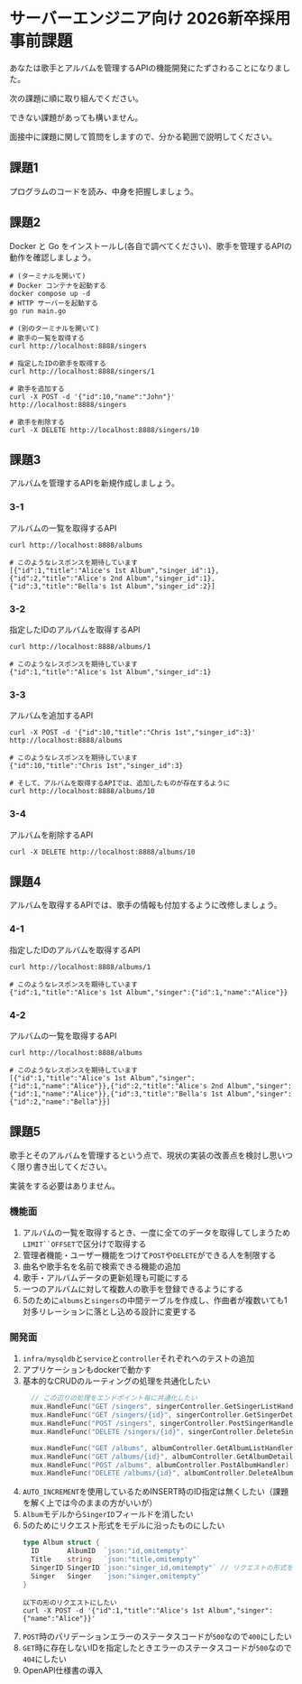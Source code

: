 # サーバーエンジニア向け 2026新卒採用事前課題

あなたは歌手とアルバムを管理するAPIの機能開発にたずさわることになりました。

次の課題に順に取り組んでください。

できない課題があっても構いません。

面接中に課題に関して質問をしますので、分かる範囲で説明してください。

## 課題1
プログラムのコードを読み、中身を把握しましょう。

## 課題2
Docker と Go をインストールし(各自で調べてください)、歌手を管理するAPIの動作を確認しましょう。

```
# (ターミナルを開いて)
# Docker コンテナを起動する
docker compose up -d
# HTTP サーバーを起動する
go run main.go
```

```
# (別のターミナルを開いて)
# 歌手の一覧を取得する
curl http://localhost:8888/singers

# 指定したIDの歌手を取得する
curl http://localhost:8888/singers/1

# 歌手を追加する
curl -X POST -d '{"id":10,"name":"John"}' http://localhost:8888/singers

# 歌手を削除する
curl -X DELETE http://localhost:8888/singers/10
```

## 課題3
アルバムを管理するAPIを新規作成しましょう。

### 3-1
アルバムの一覧を取得するAPI
```
curl http://localhost:8888/albums

# このようなレスポンスを期待しています
[{"id":1,"title":"Alice's 1st Album","singer_id":1},{"id":2,"title":"Alice's 2nd Album","singer_id":1},{"id":3,"title":"Bella's 1st Album","singer_id":2}]
```

### 3-2
指定したIDのアルバムを取得するAPI
```
curl http://localhost:8888/albums/1

# このようなレスポンスを期待しています
{"id":1,"title":"Alice's 1st Album","singer_id":1}
```

### 3-3
アルバムを追加するAPI
```
curl -X POST -d '{"id":10,"title":"Chris 1st","singer_id":3}' http://localhost:8888/albums

# このようなレスポンスを期待しています
{"id":10,"title":"Chris 1st","singer_id":3}

# そして、アルバムを取得するAPIでは、追加したものが存在するように
curl http://localhost:8888/albums/10
```

### 3-4
アルバムを削除するAPI
```
curl -X DELETE http://localhost:8888/albums/10
```

## 課題4
アルバムを取得するAPIでは、歌手の情報も付加するように改修しましょう。

### 4-1
指定したIDのアルバムを取得するAPI
```
curl http://localhost:8888/albums/1

# このようなレスポンスを期待しています
{"id":1,"title":"Alice's 1st Album","singer":{"id":1,"name":"Alice"}}
```

### 4-2
アルバムの一覧を取得するAPI
```
curl http://localhost:8888/albums

# このようなレスポンスを期待しています
[{"id":1,"title":"Alice's 1st Album","singer":{"id":1,"name":"Alice"}},{"id":2,"title":"Alice's 2nd Album","singer":{"id":1,"name":"Alice"}},{"id":3,"title":"Bella's 1st Album","singer":{"id":2,"name":"Bella"}}]
```

## 課題5
歌手とそのアルバムを管理するという点で、現状の実装の改善点を検討し思いつく限り書き出してください。

実装をする必要はありません。

### 機能面
1. アルバムの一覧を取得するとき、一度に全てのデータを取得してしまうため`LIMIT``OFFSET`で区分けで取得する
2. 管理者機能・ユーザー機能をつけて`POST`や`DELETE`ができる人を制限する
3. 曲名や歌手名を名前で検索できる機能の追加
4. 歌手・アルバムデータの更新処理も可能にする
5. 一つのアルバムに対して複数人の歌手を登録できるようにする
6. 5のために`albums`と`singers`の中間テーブルを作成し、作曲者が複数いても1対多リレーションに落とし込める設計に変更する

### 開発面
1. `infra/mysqldb`と`service`と`controller`それぞれへのテストの追加
2. アプリケーションもdockerで動かす
3. 基本的なCRUDのルーティングの処理を共通化したい
    ``` go
      // この辺りの処理をエンドポイント毎に共通化したい
      mux.HandleFunc("GET /singers", singerController.GetSingerListHandler)
      mux.HandleFunc("GET /singers/{id}", singerController.GetSingerDetailHandler)
      mux.HandleFunc("POST /singers", singerController.PostSingerHandler)
      mux.HandleFunc("DELETE /singers/{id}", singerController.DeleteSingerHandler)

      mux.HandleFunc("GET /albums", albumController.GetAlbumListHandler)
      mux.HandleFunc("GET /albums/{id}", albumController.GetAlbumDetailHandler)
      mux.HandleFunc("POST /albums", albumController.PostAlbumHandler)
      mux.HandleFunc("DELETE /albums/{id}", albumController.DeleteAlbumHandler)
    ```
4. `AUTO_INCREMENT`を使用しているためINSERT時のID指定は無くしたい（課題を解く上では今のままの方がいいが）
5. `Album`モデルから`SingerID`フィールドを消したい
6. 5のためにリクエスト形式をモデルに沿ったものにしたい
    ``` go
    type Album struct {
      ID       AlbumID  `json:"id,omitempty"`
      Title    string   `json:"title,omitempty"`
      SingerID SingerID `json:"singer_id,omitempty"` // リクエストの形式を変えてこのフィールドを削除したい
      Singer   Singer   `json:"singer,omitempty"`
    }
    ```
    ``` plaintext
    以下の形のリクエストにしたい
    curl -X POST -d '{"id":1,"title":"Alice's 1st Album","singer":{"name":"Alice"}}'
    ```
7. `POST`時のバリデーションエラーのステータスコードが`500`なので`400`にしたい
8. `GET`時に存在しないIDを指定したときエラーのステータスコードが`500`なので`404`にしたい
9. OpenAPI仕様書の導入
